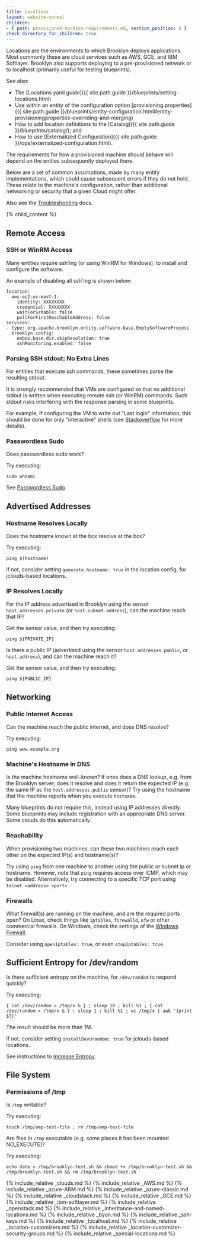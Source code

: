 ```yaml
---
title: Locations
layout: website-normal
children:
- { path: provisioned-machine-requirements.md, section_position: 8 }
check_directory_for_children: true
---
```


Locations are the environments to which Brooklyn deploys applications. Most commonly these 
are cloud services such as AWS, GCE, and IBM Softlayer. Brooklyn also supports deploying 
to a pre-provisioned network or to localhost (primarily useful for testing blueprints).

See also:

* The [Locations yaml guide]({{ site.path.guide }}/blueprints/setting-locations.html)
* Use within an entity of the configuration option 
  [provisioning.properties]({{ site.path.guide }}/blueprints/entity-configuration.html#entity-provisioningproperties-overriding-and-merging)
* How to add location definitions to the [Catalog]({{ site.path.guide }}/blueprints/catalog/); and 
* How to use [Externalized Configuration]({{ site.path.guide }}/ops/externalized-configuration.html).

The requirements for how a provisioned machine should behave will depend on the
entites subsequently deployed there.

Below are a set of common assumptions, made by many entity implementations, which
could cause subsequent errors if they do not hold. These relate to the machine's 
configuration, rather than additional networking or security that a given Cloud 
might offer.

Also see the [Troubleshooting]({{book.path.docs}}/ops/troubleshooting/index.md) docs.

{% child_content %}


## Remote Access

### SSH or WinRM Access

Many entities require ssh'ing (or using WinRM for Windows), to install and configure 
the software.

An example of disabling all ssh'ing is shown below:

    location:
      aws-ec2:us-east-1:
        identity: XXXXXXXX
        credential: XXXXXXXX
        waitForSshable: false
        pollForFirstReachableAddress: false
    services:
    - type: org.apache.brooklyn.entity.software.base.EmptySoftwareProcess
      brooklyn.config:
        onbox.base.dir.skipResolution: true
        sshMonitoring.enabled: false


### Parsing SSH stdout: No Extra Lines

For entities that execute ssh commands, these sometimes parse the resulting stdout.

It is strongly recommended that VMs are configured so that no additional stdout is written when executing 
remote ssh (or WinRM) commands. Such stdout risks interfering with the response parsing in some blueprints.

For example, if configuring the VM to write out "Last login" information, this should be done for only 
"interactive" shells (see [Stackoverflow](http://stackoverflow.com/a/415444/1393883) for more details).


### Passwordless Sudo

Does passwordless sudo work?

Try executing:

    sudo whoami

See [Passwordless Sudo](#passwordless-sudo).


## Advertised Addresses

### Hostname Resolves Locally

Does the hostname known at the box resolve at the box?

Try executing:

    ping $(hostname)

if not, consider setting `generate.hostname: true` in the location config, for jclouds-based locations.


### IP Resolves Locally

For the IP address advertised in Brooklyn using the sensor `host.addresses.private` (or `host.subnet.address`), 
can the machine reach that IP?

Get the sensor value, and then try executing:

    ping ${PRIVATE_IP}

Is there a public IP (advertised using the sensor `host.addresses.public`, or `host.address`), and can the 
machine reach it?

Get the sensor value, and then try executing:

    ping ${PUBLIC_IP}


## Networking

### Public Internet Access

Can the machine reach the public internet, and does DNS resolve?

Try executing:

    ping www.example.org


### Machine's Hostname in DNS

Is the machine hostname well-known? If ones does a DNS lookup, e.g. from the Brooklyn server, does it resolve and 
does it return the expected IP (e.g. the same IP as the `host.addresses.public` sensor)? Try using the hostname
that the machine reports when you execute `hostname`.

Many blueprints do not require this, instead using IP addresses directly. Some blueprints may include registration
with an appropriate DNS server. Some clouds do this automatically.


### Reachability

When provisioning two machines, can these two machines reach each other on the expected IP(s) and hostname(s)?

Try using `ping` from one machine to another using the public or subnet ip or hostname.
However, note that `ping` requires access over ICMP, which may be disabled. Alternatively,
try connecting to a specific TCP port using `telnet <address> <port>`.


### Firewalls

What firewall(s) are running on the machine, and are the required ports open?
On Linux, check things like `iptables`, `firewalld`, `ufw` or other commercial
firewalls. On Windows, check the settings of the 
[Windows Firewall](https://en.wikipedia.org/wiki/Windows_Firewall).

Consider using `openIptables: true`, or even `stopIptables: true`.


## Sufficient Entropy for /dev/random

Is there sufficient entropy on the machine, for `/dev/random` to respond quickly?

Try executing:

    { cat /dev/random > /tmp/x & } ; sleep 10 ; kill %1 ; { cat /dev/random > /tmp/x & } ; sleep 1 ; kill %1 ; wc /tmp/x | awk '{print $3}'

The result should be more than 1M.

If not, consider setting `installDevUrandom: true` for jclouds-based locations.

See instructions to [Increase Entropy]({{book.path.docs}}/ops/troubleshooting/increase-entropy.md).


## File System

### Permissions of /tmp

Is `/tmp` writable?

Try executing:

    touch /tmp/amp-test-file ; rm /tmp/amp-test-file

Are files in `/tmp` executable (e.g. some places it has been mounted NO_EXECUTE)?

Try executing:

    echo date > /tmp/brooklyn-test.sh && chmod +x /tmp/brooklyn-test.sh && /tmp/brooklyn-test.sh && rm /tmp/brooklyn-test.sh

{% include_relative _clouds.md %}
{% include_relative _AWS.md %}
{% include_relative _azure-ARM.md %}
{% include_relative _azure-classic.md %}
{% include_relative _cloudstack.md %}
{% include_relative _GCE.md %}
{% include_relative _ibm-softlayer.md %}
{% include_relative _openstack.md %}
{% include_relative _inheritance-and-named-locations.md %}
{% include_relative _byon.md %}
{% include_relative _ssh-keys.md %}
{% include_relative _localhost.md %}
{% include_relative _location-customizers.md %}
{% include_relative _location-customizer-security-groups.md %}
{% include_relative _special-locations.md %}
